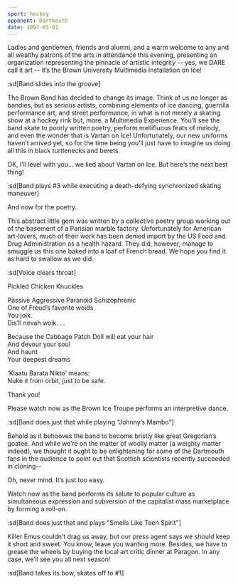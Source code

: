 ```yaml
---
sport: hockey
opponent: Dartmouth
date: 1997-03-01
---
```


Ladies and gentlemen, friends and alumni, and a warm welcome to any and all wealthy patrons of the arts in attendance this evening, presenting an organization representing the pinnacle of artistic integrity -- yes, we DARE call it art -- it’s the Brown University Multimedia Installation on Ice!

:sd[Band slides into the groove]

The Brown Band has decided to change its image. Think of us no longer as bandies, but as serious artists, combining elements of ice dancing, guerrilla performance art, and street performance, in what is not merely a skating show at a hockey rink but, more, a Multimedia Experience. You’ll see the band skate to poorly written poetry, perform mellifluous feats of melody, and even the wonder that is Vartan on Ice! Unfortunately, our new uniforms haven’t arrived yet, so for the time being you’ll just have to imagine us doing all this in black turtlenecks and berets.

OK, I’ll level with you... we lied about Vartan on Ice. But here’s the next best thing!

:sd[Band plays #3 while executing a death-defying synchronized skating maneuver]

And now for the poetry.

This abstract little gem was written by a collective poetry group working out of the basement of a Parisian marble factory. Unfortunately for American art-lovers, much of their work has been denied import by the US Food and Drug Administration as a health hazard. They did, however, manage to smuggle us this one baked into a loaf of French bread. We hope you find it as hard to swallow as we did.

:sd[Voice clears throat]

Pickled Chicken Knuckles

Passive Aggressive Paranoid Schizophrenic\
One of Freud’s favorite woids\
You joik.\
Dis’ll nevah woik. . .

Because the Cabbage Patch Doll will eat your hair\
And devour your soul\
And haunt\
Your deepest dreams

‘Klaatu Barata Nikto’ means:\
Nuke it from orbit, just to be safe.

Thank you!

Please watch now as the Brown Ice Troupe performs an interpretive dance.

:sd[Band does just that while playing "Johnny’s Mambo"]

Behold as it behooves the band to become bristly like great Gregorian’s goatee. And while we’re on the matter of woolly matter (a weighty matter indeed), we thought it ought to be enlightening for some of the Dartmouth fans in the audience to point out that Scottish scientists recently succeeded in cloning--

Oh, never mind. It’s just too easy.

Watch now as the band performs its salute to popular culture as simultaneous expression and subversion of the capitalist mass marketplace by forming a roll-on.

:sd[Band does just that and plays "Smells Like Teen Spirit"]

Killer Emus couldn’t drag us away, but our press agent says we should keep it short and sweet. You know, leave you wanting more. Besides, we have to grease the wheels by buying the local art critic dinner at Paragon. In any case, we’ll see you all next season!

:sd[Band takes its bow, skates off to #1]
